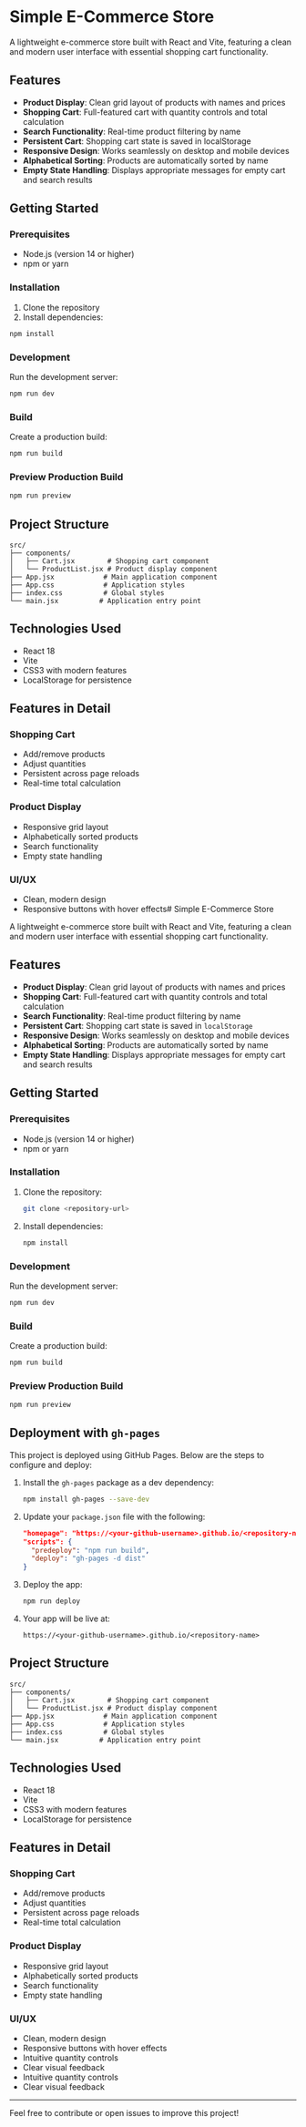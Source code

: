 # Simple E-Commerce Store

A lightweight e-commerce store built with React and Vite, featuring a clean and modern user interface with essential shopping cart functionality.

## Features

- **Product Display**: Clean grid layout of products with names and prices
- **Shopping Cart**: Full-featured cart with quantity controls and total calculation
- **Search Functionality**: Real-time product filtering by name
- **Persistent Cart**: Shopping cart state is saved in localStorage
- **Responsive Design**: Works seamlessly on desktop and mobile devices
- **Alphabetical Sorting**: Products are automatically sorted by name
- **Empty State Handling**: Displays appropriate messages for empty cart and search results

## Getting Started

### Prerequisites

- Node.js (version 14 or higher)
- npm or yarn

### Installation

1. Clone the repository
2. Install dependencies:
```bash
npm install
```

### Development

Run the development server:
```bash
npm run dev
```

### Build

Create a production build:
```bash
npm run build
```

### Preview Production Build

```bash
npm run preview
```

## Project Structure

```
src/
├── components/
│   ├── Cart.jsx        # Shopping cart component
│   └── ProductList.jsx # Product display component
├── App.jsx            # Main application component
├── App.css            # Application styles
├── index.css          # Global styles
└── main.jsx          # Application entry point
```

## Technologies Used

- React 18
- Vite
- CSS3 with modern features
- LocalStorage for persistence

## Features in Detail

### Shopping Cart
- Add/remove products
- Adjust quantities
- Persistent across page reloads
- Real-time total calculation

### Product Display
- Responsive grid layout
- Alphabetically sorted products
- Search functionality
- Empty state handling

### UI/UX
- Clean, modern design
- Responsive buttons with hover effects# Simple E-Commerce Store

A lightweight e-commerce store built with React and Vite, featuring a clean and modern user interface with essential shopping cart functionality.

## Features
- **Product Display**: Clean grid layout of products with names and prices
- **Shopping Cart**: Full-featured cart with quantity controls and total calculation
- **Search Functionality**: Real-time product filtering by name
- **Persistent Cart**: Shopping cart state is saved in `localStorage`
- **Responsive Design**: Works seamlessly on desktop and mobile devices
- **Alphabetical Sorting**: Products are automatically sorted by name
- **Empty State Handling**: Displays appropriate messages for empty cart and search results

## Getting Started

### Prerequisites
- Node.js (version 14 or higher)
- npm or yarn

### Installation
1. Clone the repository:
   ```bash
   git clone <repository-url>
   ```
2. Install dependencies:
   ```bash
   npm install
   ```

### Development
Run the development server:
```bash
npm run dev
```

### Build
Create a production build:
```bash
npm run build
```

### Preview Production Build
```bash
npm run preview
```

## Deployment with `gh-pages`
This project is deployed using GitHub Pages. Below are the steps to configure and deploy:

1. Install the `gh-pages` package as a dev dependency:
   ```bash
   npm install gh-pages --save-dev
   ```

2. Update your `package.json` file with the following:
   ```json
   "homepage": "https://<your-github-username>.github.io/<repository-name>",
   "scripts": {
     "predeploy": "npm run build",
     "deploy": "gh-pages -d dist"
   }
   ```

3. Deploy the app:
   ```bash
   npm run deploy
   ```

4. Your app will be live at:
   ```
   https://<your-github-username>.github.io/<repository-name>
   ```

## Project Structure
```
src/
├── components/
│   ├── Cart.jsx        # Shopping cart component
│   └── ProductList.jsx # Product display component
├── App.jsx            # Main application component
├── App.css            # Application styles
├── index.css          # Global styles
└── main.jsx          # Application entry point
```

## Technologies Used
- React 18
- Vite
- CSS3 with modern features
- LocalStorage for persistence

## Features in Detail

### Shopping Cart
- Add/remove products
- Adjust quantities
- Persistent across page reloads
- Real-time total calculation

### Product Display
- Responsive grid layout
- Alphabetically sorted products
- Search functionality
- Empty state handling

### UI/UX
- Clean, modern design
- Responsive buttons with hover effects
- Intuitive quantity controls
- Clear visual feedback
- Intuitive quantity controls
- Clear visual feedback


---
Feel free to contribute or open issues to improve this project!

